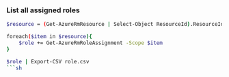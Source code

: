 ### List all assigned roles

```sh
$resource = (Get-AzureRmResource | Select-Object ResourceId).ResourceId 

foreach($item in $resource){
    $role += Get-AzureRmRoleAssignment -Scope $item 
}

$role | Export-CSV role.csv
```sh

